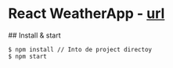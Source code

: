 # React WeatherApp - [url](http://joseantpr-weatherapp.surge.sh/)

## Install & start
```
$ npm install // Into de project directoy
$ npm start

```